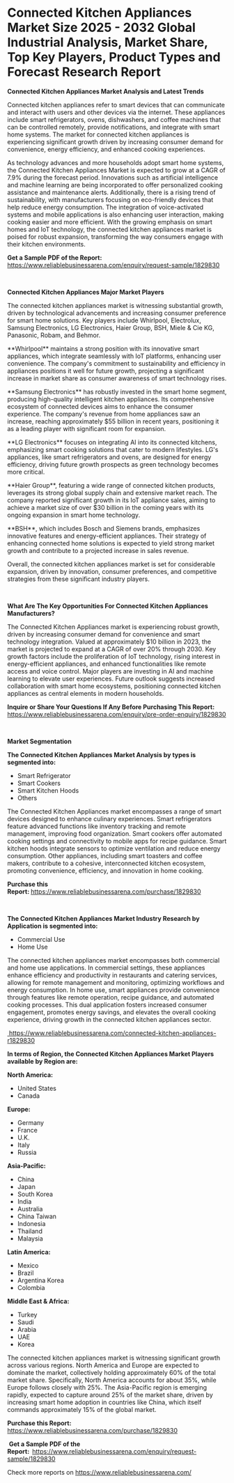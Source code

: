 <p><h1>Connected Kitchen Appliances Market Size 2025 - 2032 Global Industrial Analysis, Market Share, Top Key Players, Product Types and Forecast Research Report</h1></p><p><strong>Connected Kitchen Appliances Market Analysis and Latest Trends</strong></p>
<p><p>Connected kitchen appliances refer to smart devices that can communicate and interact with users and other devices via the internet. These appliances include smart refrigerators, ovens, dishwashers, and coffee machines that can be controlled remotely, provide notifications, and integrate with smart home systems. The market for connected kitchen appliances is experiencing significant growth driven by increasing consumer demand for convenience, energy efficiency, and enhanced cooking experiences. </p><p>As technology advances and more households adopt smart home systems, the Connected Kitchen Appliances Market is expected to grow at a CAGR of 7.9% during the forecast period. Innovations such as artificial intelligence and machine learning are being incorporated to offer personalized cooking assistance and maintenance alerts. Additionally, there is a rising trend of sustainability, with manufacturers focusing on eco-friendly devices that help reduce energy consumption. The integration of voice-activated systems and mobile applications is also enhancing user interaction, making cooking easier and more efficient. With the growing emphasis on smart homes and IoT technology, the connected kitchen appliances market is poised for robust expansion, transforming the way consumers engage with their kitchen environments.</p></p>
<p><strong>Get a Sample PDF of the Report:&nbsp;</strong> <a href="https://www.reliablebusinessarena.com/enquiry/request-sample/1829830?utm_campaign=2262&utm_medium=2&utm_source=Github&utm_content=ia&utm_term=09022025&utm_id=connected-kitchen-appliances">https://www.reliablebusinessarena.com/enquiry/request-sample/1829830</a></p>
<p>&nbsp;</p>
<p><strong>Connected Kitchen Appliances Major Market Players</strong></p>
<p><p>The connected kitchen appliances market is witnessing substantial growth, driven by technological advancements and increasing consumer preference for smart home solutions. Key players include Whirlpool, Electrolux, Samsung Electronics, LG Electronics, Haier Group, BSH, Miele & Cie KG, Panasonic, Robam, and Behmor.</p><p>**Whirlpool** maintains a strong position with its innovative smart appliances, which integrate seamlessly with IoT platforms, enhancing user convenience. The company's commitment to sustainability and efficiency in appliances positions it well for future growth, projecting a significant increase in market share as consumer awareness of smart technology rises.</p><p>**Samsung Electronics** has robustly invested in the smart home segment, producing high-quality intelligent kitchen appliances. Its comprehensive ecosystem of connected devices aims to enhance the consumer experience. The company's revenue from home appliances saw an increase, reaching approximately $55 billion in recent years, positioning it as a leading player with significant room for expansion.</p><p>**LG Electronics** focuses on integrating AI into its connected kitchens, emphasizing smart cooking solutions that cater to modern lifestyles. LG's appliances, like smart refrigerators and ovens, are designed for energy efficiency, driving future growth prospects as green technology becomes more critical.</p><p>**Haier Group**, featuring a wide range of connected kitchen products, leverages its strong global supply chain and extensive market reach. The company reported significant growth in its IoT appliance sales, aiming to achieve a market size of over $30 billion in the coming years with its ongoing expansion in smart home technology.</p><p>**BSH**, which includes Bosch and Siemens brands, emphasizes innovative features and energy-efficient appliances. Their strategy of enhancing connected home solutions is expected to yield strong market growth and contribute to a projected increase in sales revenue. </p><p>Overall, the connected kitchen appliances market is set for considerable expansion, driven by innovation, consumer preferences, and competitive strategies from these significant industry players.</p></p>
<p>&nbsp;</p>
<p><strong>What Are The Key Opportunities For Connected Kitchen Appliances Manufacturers?</strong></p>
<p><p>The Connected Kitchen Appliances market is experiencing robust growth, driven by increasing consumer demand for convenience and smart technology integration. Valued at approximately $10 billion in 2023, the market is projected to expand at a CAGR of over 20% through 2030. Key growth factors include the proliferation of IoT technology, rising interest in energy-efficient appliances, and enhanced functionalities like remote access and voice control. Major players are investing in AI and machine learning to elevate user experiences. Future outlook suggests increased collaboration with smart home ecosystems, positioning connected kitchen appliances as central elements in modern households.</p></p>
<p><strong>Inquire or Share Your Questions If Any Before Purchasing This Report:</strong> <a href="https://www.reliablebusinessarena.com/enquiry/pre-order-enquiry/1829830?utm_campaign=2262&utm_medium=2&utm_source=Github&utm_content=ia&utm_term=09022025&utm_id=connected-kitchen-appliances">https://www.reliablebusinessarena.com/enquiry/pre-order-enquiry/1829830</a></p>
<p>&nbsp;</p>
<p><strong>Market Segmentation</strong></p>
<p><strong>The Connected Kitchen Appliances Market Analysis by types is segmented into:</strong></p>
<p><ul><li>Smart Refrigerator</li><li>Smart Cookers</li><li>Smart Kitchen Hoods</li><li>Others</li></ul></p>
<p><p>The Connected Kitchen Appliances market encompasses a range of smart devices designed to enhance culinary experiences. Smart refrigerators feature advanced functions like inventory tracking and remote management, improving food organization. Smart cookers offer automated cooking settings and connectivity to mobile apps for recipe guidance. Smart kitchen hoods integrate sensors to optimize ventilation and reduce energy consumption. Other appliances, including smart toasters and coffee makers, contribute to a cohesive, interconnected kitchen ecosystem, promoting convenience, efficiency, and innovation in home cooking.</p></p>
<p><strong>Purchase this Report:&nbsp;</strong><a href="https://www.reliablebusinessarena.com/purchase/1829830?utm_campaign=2262&utm_medium=2&utm_source=Github&utm_content=ia&utm_term=09022025&utm_id=connected-kitchen-appliances">https://www.reliablebusinessarena.com/purchase/1829830</a></p>
<p>&nbsp;</p>
<p><strong>The Connected Kitchen Appliances Market Industry Research by Application is segmented into:</strong></p>
<p><ul><li>Commercial Use</li><li>Home Use</li></ul></p>
<p><p>The connected kitchen appliances market encompasses both commercial and home use applications. In commercial settings, these appliances enhance efficiency and productivity in restaurants and catering services, allowing for remote management and monitoring, optimizing workflows and energy consumption. In home use, smart appliances provide convenience through features like remote operation, recipe guidance, and automated cooking processes. This dual application fosters increased consumer engagement, promotes energy savings, and elevates the overall cooking experience, driving growth in the connected kitchen appliances sector.</p></p>
<p><a href="https://www.reliablebusinessarena.com/connected-kitchen-appliances-r1829830?utm_campaign=2262&utm_medium=2&utm_source=Github&utm_content=ia&utm_term=09022025&utm_id=connected-kitchen-appliances">&nbsp;https://www.reliablebusinessarena.com/connected-kitchen-appliances-r1829830</a></p>
<p><strong>In terms of Region, the Connected Kitchen Appliances Market Players available by Region are:</strong></p>
<p>
    <p> <strong> North America: </strong>
        <ul>
            <li>United States</li>
            <li>Canada</li>
        </ul>
        </p> 
    <p> <strong> Europe: </strong>
        <ul>
            <li>Germany</li>
            <li>France</li>
            <li>U.K.</li>
            <li>Italy</li>
            <li>Russia</li>
        </ul>
        </p> 
    <p> <strong> Asia-Pacific: </strong>
        <ul>
            <li>China</li>
            <li>Japan</li>
            <li>South Korea</li>
            <li>India</li>
            <li>Australia</li>
            <li>China Taiwan</li>
            <li>Indonesia</li>
            <li>Thailand</li>
            <li>Malaysia</li>
        </ul>
        </p> 
    <p> <strong> Latin America: </strong>
        <ul>
            <li>Mexico</li>
            <li>Brazil</li>
            <li>Argentina Korea</li>
            <li>Colombia</li>
        </ul>
        </p> 
    <p> <strong> Middle East & Africa: </strong>
        <ul>
            <li>Turkey</li>
            <li>Saudi</li>
            <li>Arabia</li>
            <li>UAE</li>
            <li>Korea</li>
        </ul>
    </p>
    </p>
<p><p>The connected kitchen appliances market is witnessing significant growth across various regions. North America and Europe are expected to dominate the market, collectively holding approximately 60% of the total market share. Specifically, North America accounts for about 35%, while Europe follows closely with 25%. The Asia-Pacific region is emerging rapidly, expected to capture around 25% of the market share, driven by increasing smart home adoption in countries like China, which itself commands approximately 15% of the global market.</p></p>
<p><strong>Purchase this Report: </strong><a href="https://www.reliablebusinessarena.com/purchase/1829830?utm_campaign=2262&utm_medium=2&utm_source=Github&utm_content=ia&utm_term=09022025&utm_id=connected-kitchen-appliances">https://www.reliablebusinessarena.com/purchase/1829830</a></p>
<p>&nbsp;<strong>Get a Sample PDF of the Report:&nbsp;&nbsp;</strong><a href="https://www.reliablebusinessarena.com/enquiry/request-sample/1829830?utm_campaign=2262&utm_medium=2&utm_source=Github&utm_content=ia&utm_term=09022025&utm_id=connected-kitchen-appliances">https://www.reliablebusinessarena.com/enquiry/request-sample/1829830</a></p>
<p><strong></strong></p>
<p>Check more reports on <a href="https://www.reliablebusinessarena.com/?utm_campaign=2262&utm_medium=2&utm_source=Github&utm_content=ia&utm_term=09022025&utm_id=connected-kitchen-appliances">https://www.reliablebusinessarena.com/</a></p>